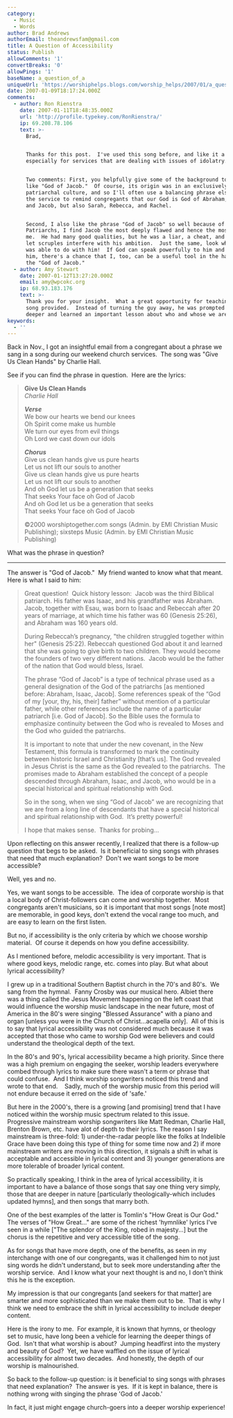 ```yaml
---
category:
  - Music
  - Words
author: Brad Andrews
authorEmail: theandrewsfam@gmail.com
title: A Question of Accessibility
status: Publish
allowComments: '1'
convertBreaks: '0'
allowPings: '1'
baseName: a_question_of_a
uniqueUrl: 'https://worshiphelps.blogs.com/worship_helps/2007/01/a_question_of_a.html '
date: 2007-01-09T18:17:24.000Z
comments:
  - author: Ron Rienstra
    date: 2007-01-11T18:48:35.000Z
    url: 'http://profile.typekey.com/RonRienstra/'
    ip: 69.208.78.106
    text: >-
      Brad,


      Thanks for this post.  I've used this song before, and like it a lot,
      especially for services that are dealing with issues of idolatry.  


      Two comments: First, you helpfully give some of the background to a phrase
      like "God of Jacob."  Of course, its origin was in an exclusively
      patriarchal culture, and so I'll often use a balancing phrase elsewhere in
      the service to remind congregants that our God is God of Abraham, Isaac
      and Jacob, but also Sarah, Rebecca, and Rachel.


      Second, I also like the phrase "God of Jacob" so well because of all the
      Patriarchs, I find Jacob the most deeply flawed and hence the most like
      me.  He had many good qualities, but he was a liar, a cheat, and didn't
      let scruples interfere with his ambition.  Just the same, look what God
      was able to do with him!  If God can speak powerfully to him and through
      him, there's a chance that I, too, can be a useful tool in the hands of
      the "God of Jacob."
  - author: Amy Stewart
    date: 2007-01-12T13:27:20.000Z
    email: amy@wpcokc.org
    ip: 68.93.183.176
    text: >-
      Thank you for your insight.  What a great opportunity for teaching the
      song provided.  Instead of turning the guy away, he was prompted to look
      deeper and learned an important lesson about who and whose we are.
keywords:
  - ''
---
```

Back in Nov., I got an insightful email from a congregant about a phrase we sang in a song during our weekend church services.  The song was "Give Us Clean Hands" by Charlie Hall. 

See if you can find the phrase in question.  Here are the lyrics:

> **Give Us Clean Hands**  
> _Charlie Hall_
> 
> _**Verse**_  
> We bow our hearts we bend our knees  
> Oh Spirit come make us humble  
> We turn our eyes from evil things  
> Oh Lord we cast down our idols
> 
> _**Chorus**_  
> Give us clean hands give us pure hearts  
> Let us not lift our souls to another  
> Give us clean hands give us pure hearts  
> Let us not lift our souls to another  
> And oh God let us be a generation that seeks  
> That seeks Your face oh God of Jacob  
> And oh God let us be a generation that seeks  
> That seeks Your face oh God of Jacob
> 
> ©2000 worshiptogether.com songs (Admin. by EMI Christian Music Publishing); sixsteps Music (Admin. by EMI Christian Music Publishing)

What was the phrase in question?
***
The answer is "God of Jacob."  My friend wanted to know what that meant.  Here is what I said to him:

> Great question!  Quick history lesson:  Jacob was the third Biblical patriarch. His father was Isaac, and his grandfather was Abraham. Jacob, together with Esau, was born to Isaac and Rebeccah after 20 years of marriage, at which time his father was 60 (Genesis 25:26), and Abraham was 160 years old.
> 
> During Rebeccah’s pregnancy, "the children struggled together within her" (Genesis 25:22). Rebeccah questioned God about it and learned that she was going to give birth to two children. They would become the founders of two very different nations.  Jacob would be the father of the nation that God would bless, Israel. 
> 
> The phrase “God of Jacob” is a type of technical phrase used as a general designation of the God of the patriarchs \[as mentioned before: Abraham, Isaac, Jacob\]. Some references speak of the “God of my \[your, thy, his, their\] father” without mention of a particular father, while other references include the name of a particular patriarch \[i.e. God of Jacob\]. So the Bible uses the formula to emphasize continuity between the God who is revealed to Moses and the God who guided the patriarchs.
> 
> It is important to note that under the new covenant, in the New Testament, this formula is transformed to mark the continuity between historic Israel and Christianity \[that’s us\]. The God revealed in Jesus Christ is the same as the God revealed to the patriarchs.  The promises made to Abraham established the concept of a people descended through Abraham, Isaac, and Jacob, who would be in a special historical and spiritual relationship with God.
> 
> So in the song, when we sing “God of Jacob” we are recognizing that we are from a long line of descendants that have a special historical and spiritual relationship with God.  It’s pretty powerful!
> 
> I hope that makes sense.  Thanks for probing...

Upon reflecting on this answer recently, I realized that there is a follow-up question that begs to be asked.  Is it beneficial to sing songs with phrases that need that much explanation?  Don't we want songs to be more accessible? 

Well, yes and no. 

Yes, we want songs to be accessible.  The idea of corporate worship is that a local body of Christ-followers can come and worship together.  Most congregants aren't musicians, so it is important that most songs \[note most\] are memorable, in good keys, don't extend the vocal range too much, and are easy to learn on the first listen.

But no, if accessibility is the only criteria by which we choose worship material.  Of course it depends on how you define accessibility. 

As I mentioned before, melodic accessibility is very important. That is where good keys, melodic range, etc. comes into play. But what about lyrical accessibility? 

I grew up in a traditional Southern Baptist church in the 70's and 80's.  We sang from the hymnal.  Fanny Crosby was our musical hero. Albiet there was a thing called the Jesus Movement happening on the left coast that would influence the worship music landscape in the near future, most of America in the 80's were singing "Blessed Assurance" with a piano and organ \[unless you were in the Church of Christ...acapella only\].  All of this is to say that lyrical accessibility was not considered much because it was accepted that those who came to worship God were believers and could understand the theological depth of the text.

In the 80's and 90's, lyrical accessibility became a high priority. Since there was a high premium on engaging the seeker, worship leaders everywhere combed through lyrics to make sure there wasn't a term or phrase that could confuse.  And I think worship songwriters noticed this trend and wrote to that end.    Sadly, much of the worship music from this period will not endure because it erred on the side of 'safe.'

But here in the 2000's, there is a growing \[and promising\] trend that I have noticed within the worship music spectrum related to this issue.  Progressive mainstream worship songwriters like Matt Redman, Charlie Hall, Brenton Brown, etc. have alot of depth to their lyrics. The reason I say mainstream is three-fold: 1) under-the-radar people like the folks at Indelible Grace have been doing this type of thing for some time now and 2) if more mainstream writers are moving in this direction, it signals a shift in what is acceptable and accessible in lyrical content and 3) younger generations are more tolerable of broader lyrical content.

So practically speaking, I think in the area of lyrical accessibility, it is important to have a balance of those songs that say one thing very simply, those that are deeper in nature \[particularly theologically-which includes updated hymns\], and then songs that marry both. 

One of the best examples of the latter is Tomlin's "How Great is Our God."  The verses of "How Great..." are some of the richest 'hymnlike' lyrics I've seen in a while \["The splendor of the King, robed in majesty...\] but the chorus is the repetitive and very accessible title of the song.

As for songs that have more depth, one of the benefits, as seen in my interchange with one of our congregants, was it challenged him to not just sing words he didn't understand, but to seek more understanding after the worship service.  And I know what your next thought is and no, I don't think this he is the exception. 

My impression is that our congregants \[and seekers for that matter\] are smarter and more sophisticated than we make them out to be.  That is why I think we need to embrace the shift in lyrical accessibility to include deeper content.

Here is the irony to me.  For example, it is known that hymns, or theology set to music, have long been a vehicle for learning the deeper things of God.  Isn't that what worship is about?  Jumping headfirst into the mystery and beauty of God?  Yet, we have waffled on the issue of lyrical accessibility for almost two decades.  And honestly, the depth of our worship is malnourished. 

So back to the follow-up question: is it beneficial to sing songs with phrases that need explanation?  The answer is yes.  If it is kept in balance, there is nothing wrong with singing the phrase 'God of Jacob.' 

In fact, it just might engage church-goers into a deeper worship experience!